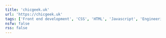 ```yaml
---
title: 'chicgeek.uk'
url: 'https://chicgeek.uk'
tags: ['Front end development', 'CSS', 'HTML', 'Javascript', 'Engineering management', 'People', 'Inclusive culture', 'Knowledge sharing']
nsfw: false
rss: false
---
```

